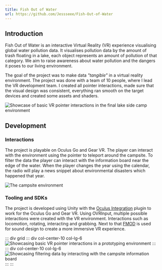 ```yaml
---
title: Fish Out of Water
url: https://github.com/Jessseee/Fish-Out-of-Water
---
```


## Introduction

Fish Out of Water is an interactive Virtual Reality (VR) experience visualising global water pollution data. It visualises pollution data by the amount of trash floating in a lake, each object represents an amount of pollution of that category. We aim to raise awareness about water pollution and the dangers it poses to our living environment.

The goal of the project was to make data _"tangible"_ in a virtual reality environment. The project was done with a team of 10 people, where I lead the VR development team. I created all pointer interactions, made sure that the visual design was consistent, everything ran smooth on the target devices and created some assets and shaders.

![Showcase of basic VR pointer interactions in the final lake side camp environment](/images/projects/fish-out-of-water/reveal.gif)

## Development

### Interactions

The project is playable on Oculus Go and Gear VR. The player can interact with the environment using the pointer to teleport around the campsite. To filter the data the player can interact with the information board near the edge of the water. When the player changes the year using the calendar, the radio will play a news snippet about environmental disasters which happened that year.

![The campsite environment](/images/projects/fish-out-of-water/campsite.gif)

### Tooling and SDKs

The project is developed using Unity with the [Oculus Integration](https://assetstore.unity.com/packages/tools/integration/oculus-integration-82022) plugin to work for the Oculus Go and Gear VR. Using OVRInput, multiple possible interactions were created with the VR environment. Interactions such as locomotion, rotating, interacting and grabbing. Next to that [FMOD](https://assetstore.unity.com/packages/tools/audio/fmod-for-unity-161631) is used for sound design to create a more immersive VR experience.

::: div grid
 ::: div col-center-10 col-lg-6
  ![Showcasing basic VR pointer interactions in a prototyping environment](/images/projects/fish-out-of-water/all-interactions.gif)
 :::
 ::: div col-center-10 col-lg-6
  ![Showcasing filtering data by interacting with the campsite information board](/images/projects/fish-out-of-water/filter-data.gif)
 :::
:::
